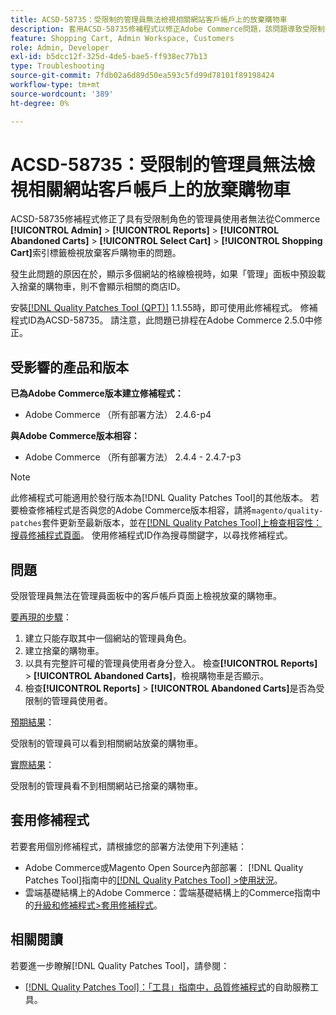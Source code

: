 ```yaml
---
title: ACSD-58735：受限制的管理員無法檢視相關網站客戶帳戶上的放棄購物車
description: 套用ACSD-58735修補程式以修正Adobe Commerce問題，該問題導致受限制的管理員無法檢視相關網站之Commerce管理員中客戶帳戶頁面上的放棄購物車。
feature: Shopping Cart, Admin Workspace, Customers
role: Admin, Developer
exl-id: b5dcc12f-325d-4de5-bae5-ff938ec77b13
type: Troubleshooting
source-git-commit: 7fdb02a6d89d50ea593c5fd99d78101f89198424
workflow-type: tm+mt
source-wordcount: '389'
ht-degree: 0%

---
```


# ACSD-58735：受限制的管理員無法檢視相關網站客戶帳戶上的放棄購物車

ACSD-58735修補程式修正了具有受限制角色的管理員使用者無法從Commerce **[!UICONTROL Admin]** > **[!UICONTROL Reports]** > **[!UICONTROL Abandoned Carts]** > **[!UICONTROL Select Cart]** > **[!UICONTROL Shopping Cart]**&#x200B;索引標籤檢視放棄客戶購物車的問題。

發生此問題的原因在於，顯示多個網站的格線檢視時，如果「管理」面板中預設載入捨棄的購物車，則不會顯示相關的商店ID。

安裝[[!DNL Quality Patches Tool (QPT)]](/help/tools/quality-patches-tool/quality-patches-tool-to-self-serve-quality-patches.md) 1.1.55時，即可使用此修補程式。 修補程式ID為ACSD-58735。 請注意，此問題已排程在Adobe Commerce 2.5.0中修正。

## 受影響的產品和版本

**已為Adobe Commerce版本建立修補程式：**

* Adobe Commerce （所有部署方法） 2.4.6-p4

**與Adobe Commerce版本相容：**

* Adobe Commerce （所有部署方法） 2.4.4 - 2.4.7-p3

>[!NOTE]
>
>此修補程式可能適用於發行版本為[!DNL Quality Patches Tool]的其他版本。 若要檢查修補程式是否與您的Adobe Commerce版本相容，請將`magento/quality-patches`套件更新至最新版本，並在[[!DNL Quality Patches Tool]上檢查相容性：搜尋修補程式頁面](https://experienceleague.adobe.com/tools/commerce-quality-patches/index.html?lang=zh-Hant)。 使用修補程式ID作為搜尋關鍵字，以尋找修補程式。

## 問題

受限管理員無法在管理員面板中的客戶帳戶頁面上檢視放棄的購物車。

<u>要再現的步驟</u>：

1. 建立只能存取其中一個網站的管理員角色。
1. 建立捨棄的購物車。
1. 以具有完整許可權的管理員使用者身分登入。 檢查&#x200B;**[!UICONTROL Reports]** > **[!UICONTROL Abandoned Carts]**，檢視購物車是否顯示。
1. 檢查&#x200B;**[!UICONTROL Reports]** > **[!UICONTROL Abandoned Carts]**&#x200B;是否為受限制的管理員使用者。

<u>預期結果</u>：

受限制的管理員可以看到相關網站放棄的購物車。

<u>實際結果</u>：

受限制的管理員看不到相關網站已捨棄的購物車。

## 套用修補程式

若要套用個別修補程式，請根據您的部署方法使用下列連結：

* Adobe Commerce或Magento Open Source內部部署： [!DNL Quality Patches Tool]指南中的[[!DNL Quality Patches Tool] >使用狀況](/help/tools/quality-patches-tool/usage.md)。
* 雲端基礎結構上的Adobe Commerce：雲端基礎結構上的Commerce指南中的[升級和修補程式>套用修補程式](https://experienceleague.adobe.com/docs/commerce-cloud-service/user-guide/develop/upgrade/apply-patches.html?lang=zh-Hant)。

## 相關閱讀

若要進一步瞭解[!DNL Quality Patches Tool]，請參閱：

* [[!DNL Quality Patches Tool]：「工具」指南中，品質修補程式](/help/tools/quality-patches-tool/quality-patches-tool-to-self-serve-quality-patches.md)的自助服務工具。
